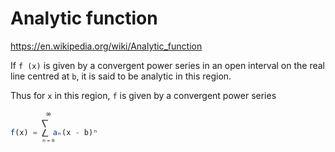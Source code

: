 # Analytic function

https://en.wikipedia.org/wiki/Analytic_function


If `f (x)` is given by a convergent power series in an open interval on the real line centred at `b`, it is said to be analytic in this region.

Thus for `x` in this region, `f` is given by a convergent power series

```js
        ∞
       ⎲
f(x) = ⎳ aₙ(x - b)ⁿ
       ⁿ⁼⁰
```
